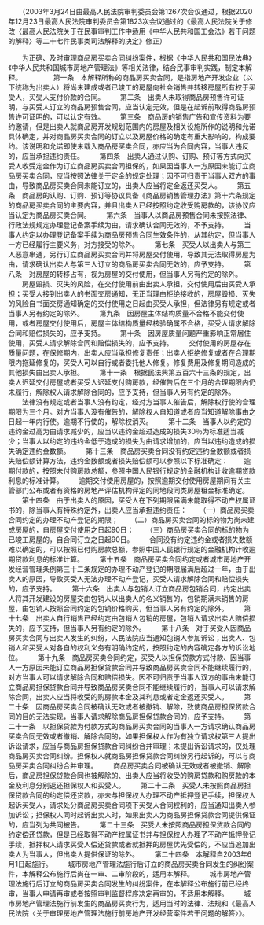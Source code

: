 　　（2003年3月24日由最高人民法院审判委员会第1267次会议通过，根据2020年12月23日最高人民法院审判委员会第1823次会议通过的《最高人民法院关于修改〈最高人民法院关于在民事审判工作中适用《中华人民共和国工会法》若干问题的解释〉等二十七件民事类司法解释的决定》修正）

　　为正确、及时审理商品房买卖合同纠纷案件，根据《中华人民共和国民法典》《中华人民共和国城市房地产管理法》等相关法律，结合民事审判实践，制定本解释。
　　
　　第一条　本解释所称的商品房买卖合同，是指房地产开发企业（以下统称为出卖人）将尚未建成或者已竣工的房屋向社会销售并转移房屋所有权于买受人，买受人支付价款的合同。
　　第二条　出卖人未取得商品房预售许可证明，与买受人订立的商品房预售合同，应当认定无效，但是在起诉前取得商品房预售许可证明的，可以认定有效。
　　第三条　商品房的销售广告和宣传资料为要约邀请，但是出卖人就商品房开发规划范围内的房屋及相关设施所作的说明和允诺具体确定，并对商品房买卖合同的订立以及房屋价格的确定有重大影响的，构成要约。该说明和允诺即使未载入商品房买卖合同，亦应当为合同内容，当事人违反的，应当承担违约责任。
　　第四条　出卖人通过认购、订购、预订等方式向买受人收受定金作为订立商品房买卖合同担保的，如果因当事人一方原因未能订立商品房买卖合同，应当按照法律关于定金的规定处理；因不可归责于当事人双方的事由，导致商品房买卖合同未能订立的，出卖人应当将定金返还买受人。
　　第五条　商品房的认购、订购、预订等协议具备《商品房销售管理办法》第十六条规定的商品房买卖合同的主要内容，并且出卖人已经按照约定收受购房款的，该协议应当认定为商品房买卖合同。
　　第六条　当事人以商品房预售合同未按照法律、行政法规规定办理登记备案手续为由，请求确认合同无效的，不予支持。
　　当事人约定以办理登记备案手续为商品房预售合同生效条件的，从其约定，但当事人一方已经履行主要义务，对方接受的除外。
　　第七条　买受人以出卖人与第三人恶意串通，另行订立商品房买卖合同并将房屋交付使用，导致其无法取得房屋为由，请求确认出卖人与第三人订立的商品房买卖合同无效的，应予支持。
　　第八条　对房屋的转移占有，视为房屋的交付使用，但当事人另有约定的除外。
　　房屋毁损、灭失的风险，在交付使用前由出卖人承担，交付使用后由买受人承担；买受人接到出卖人的书面交房通知，无正当理由拒绝接收的，房屋毁损、灭失的风险自书面交房通知确定的交付使用之日起由买受人承担，但法律另有规定或者当事人另有约定的除外。
　　第九条　因房屋主体结构质量不合格不能交付使用，或者房屋交付使用后，房屋主体结构质量经核验确属不合格，买受人请求解除合同和赔偿损失的，应予支持。
　　第十条　因房屋质量问题严重影响正常居住使用，买受人请求解除合同和赔偿损失的，应予支持。
　　交付使用的房屋存在质量问题，在保修期内，出卖人应当承担修复责任；出卖人拒绝修复或者在合理期限内拖延修复的，买受人可以自行或者委托他人修复。修复费用及修复期间造成的其他损失由出卖人承担。
　　第十一条　根据民法典第五百六十三条的规定，出卖人迟延交付房屋或者买受人迟延支付购房款，经催告后在三个月的合理期限内仍未履行，解除权人请求解除合同的，应予支持，但当事人另有约定的除外。
　　法律没有规定或者当事人没有约定，经对方当事人催告后，解除权行使的合理期限为三个月。对方当事人没有催告的，解除权人自知道或者应当知道解除事由之日起一年内行使。逾期不行使的，解除权消灭。
　　第十二条　当事人以约定的违约金过高为由请求减少的，应当以违约金超过造成的损失30％为标准适当减少；当事人以约定的违约金低于造成的损失为由请求增加的，应当以违约造成的损失确定违约金数额。
　　第十三条　商品房买卖合同没有约定违约金数额或者损失赔偿额计算方法，违约金数额或者损失赔偿额可以参照以下标准确定：
　　逾期付款的，按照未付购房款总额，参照中国人民银行规定的金融机构计收逾期贷款利息的标准计算。
　　逾期交付使用房屋的，按照逾期交付使用房屋期间有关主管部门公布或者有资格的房地产评估机构评定的同地段同类房屋租金标准确定。
　　第十四条　由于出卖人的原因，买受人在下列期限届满未能取得不动产权属证书的，除当事人有特殊约定外，出卖人应当承担违约责任：
　　（一）商品房买卖合同约定的办理不动产登记的期限；
　　（二）商品房买卖合同的标的物为尚未建成房屋的，自房屋交付使用之日起90日；
　　（三）商品房买卖合同的标的物为已竣工房屋的，自合同订立之日起90日。
　　合同没有约定违约金或者损失数额难以确定的，可以按照已付购房款总额，参照中国人民银行规定的金融机构计收逾期贷款利息的标准计算。
　　第十五条　商品房买卖合同约定或者城市房地产开发经营管理条例第三十二条规定的办理不动产登记的期限届满后超过一年，由于出卖人的原因，导致买受人无法办理不动产登记，买受人请求解除合同和赔偿损失的，应予支持。
　　第十六条　出卖人与包销人订立商品房包销合同，约定出卖人将其开发建设的房屋交由包销人以出卖人的名义销售的，包销期满未销售的房屋，由包销人按照合同约定的包销价格购买，但当事人另有约定的除外。
　　第十七条　出卖人自行销售已经约定由包销人包销的房屋，包销人请求出卖人赔偿损失的，应予支持，但当事人另有约定的除外。
　　第十八条　对于买受人因商品房买卖合同与出卖人发生的纠纷，人民法院应当通知包销人参加诉讼；出卖人、包销人和买受人对各自的权利义务有明确约定的，按照约定的内容确定各方的诉讼地位。
　　第十九条　商品房买卖合同约定，买受人以担保贷款方式付款、因当事人一方原因未能订立商品房担保贷款合同并导致商品房买卖合同不能继续履行的，对方当事人可以请求解除合同和赔偿损失。因不可归责于当事人双方的事由未能订立商品房担保贷款合同并导致商品房买卖合同不能继续履行的，当事人可以请求解除合同，出卖人应当将收受的购房款本金及其利息或者定金返还买受人。
　　第二十条　因商品房买卖合同被确认无效或者被撤销、解除，致使商品房担保贷款合同的目的无法实现，当事人请求解除商品房担保贷款合同的，应予支持。
　　第二十一条　以担保贷款为付款方式的商品房买卖合同的当事人一方请求确认商品房买卖合同无效或者撤销、解除合同的，如果担保权人作为有独立请求权第三人提出诉讼请求，应当与商品房担保贷款合同纠纷合并审理；未提出诉讼请求的，仅处理商品房买卖合同纠纷。担保权人就商品房担保贷款合同纠纷另行起诉的，可以与商品房买卖合同纠纷合并审理。
　　商品房买卖合同被确认无效或者被撤销、解除后，商品房担保贷款合同也被解除的、出卖人应当将收受的购房贷款和购房款的本金及利息分别返还担保权人和买受人。
　　第二十二条　买受人未按照商品房担保贷款合同的约定偿还贷款，亦未与担保权人办理不动产抵押登记手续，担保权人起诉买受人，请求处分商品房买卖合同项下买受人合同权利的，应当通知出卖人参加诉讼；担保权人同时起诉出卖人时，如果出卖人为商品房担保贷款合同提供保证的，应当列为共同被告。
　　第二十三条　买受人未按照商品房担保贷款合同的约定偿还贷款，但是已经取得不动产权属证书并与担保权人办理了不动产抵押登记手续，抵押权人请求买受人偿还贷款或者就抵押的房屋优先受偿的，不应当追加出卖人为当事人，但出卖人提供保证的除外。
　　第二十四条　本解释自2003年6月1日起施行。
　　城市房地产管理法施行后订立的商品房买卖合同发生的纠纷案件，本解释公布施行后尚在一审、二审阶段的，适用本解释。
　　城市房地产管理法施行后订立的商品房买卖合同发生的纠纷案件，在本解释公布施行前已经终审，当事人申请再审或者按照审判监督程序决定再审的，不适用本解释。
　　城市房地产管理法施行前发生的商品房买卖行为，适用当时的法律、法规和《最高人民法院〈关于审理房地产管理法施行前房地产开发经营案件若干问题的解答〉》。